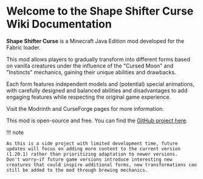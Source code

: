 # Welcome to the Shape Shifter Curse Wiki Documentation

**Shape Shifter Curse** is a Minecraft Java Edition mod developed for the Fabric loader.  

This mod allows players to gradually transform into different forms based on vanilla creatures under the influence of the "Cursed Moon" and "Instincts" mechanics, gaining their unique abilities and drawbacks.  

Each form features independent models and (potential) special animations, with carefully designed and balanced abilities and disadvantages to add engaging features while respecting the original game experience.

Visit the Modrinth and CurseForge pages for more information.

This mod is open-source and free. You can find the [GitHub project here](https://github.com/onixary/shape-shifter-curse-fabric).

!!! note

    As this is a side project with limited development time, future updates will focus on adding more content to the current version (1.20.1) rather than prioritizing adaptation to newer versions.  
    Don't worry—if future game versions introduce interesting new creatures that could inspire additional forms, new transformations can still be added to the mod through brewing mechanics.


